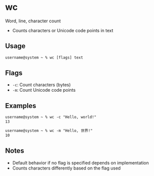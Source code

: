 # wc

Word, line, character count

- Counts characters or Unicode code points in text

## Usage

```txt
username@system ~ % wc [flags] text
```

## Flags

- `-c`: Count characters (bytes)
- `-m`: Count Unicode code points

## Examples

```txt
username@system ~ % wc -c "Hello, world!"
13

username@system ~ % wc -m "Hello, 世界!"
10
```

## Notes

- Default behavior if no flag is specified depends on implementation
- Counts characters differently based on the flag used
